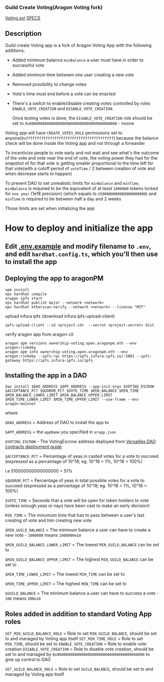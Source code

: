 ### Guild Create Voting(Aragon Voting fork)

[Voting.sol](https://github.com/Versailles-heroes-com/guild-aragon-voting/blob/master/contracts/Voting.sol)
[SPECS](https://github.com/Versailles-heroes-com/guild-aragon-voting/blob/master/SPECS.md)


## Description

Guild create Voting app is a fork of Aragon Voting App with the following additions:

* Added minimum balance `minBalance` a user must have in order to successful vote

* Added minimum time between one user creating a new vote

* Removed possibility to change votes

* Vote's time must end before a vote can be enacted

* There's a switch to enable/disable creating votes controlled by roles `ENABLE_VOTE_CREATION` and `DISABLE_VOTE_CREATION`.

	Once testing votes is done, the `DISABLE_VOTE_CREATION` role should be set to `0x0000000000000000000000000000000000000000` - noone

Voting app will have `CREATE_VOTES_ROLE` permissions set to anyone(`0xffffffffffffffffffffffffffffffffffffffff`) because the balance check will be done inside the Voting app and not through a forwarder

To incentivize people to vote early and not wait and see what's the outcome of the vote and vote near the end of vote,
the voting power they had for the snapshot of for that vote is getting smaller proportional to the time left for that vote(with a cutoff period of `voteTime` / 2 between creation of vote and when decrease starts to happen)

To prevent DAO to set unrealistic limits for `minBalance` and `minTime`, `minBalance` is required to be the equivalent of at least `1000000` tokens locked for `one year` (1e18 precision) (which equals to `2500000000000000000000`)
and `minTime` is required to be between half a day and 2 weeks

Those limits are set when initializing the app 


# How to deploy and initialize the app

## Edit [.env.example](./.env.example) and modify filename to `.env`, and edit `hardhat.config.ts`, which you'll then use to install the app

## Deploying the app to aragonPM

```shell
npm install
npx hardhat compile
aragon ipfs start
npx hardhat publish major --network <network>
npx hardhat etherscan-verify --network <network> --license "MIT"
```

upload infura ipfs (download infura ipfs-upload-client)

```shell
ipfs-upload-client --id <project-id>  --secret <project-secret> dist
```

verify aragon app from aragon-cli

```shell
aragon apm versions ownership-voting.open.aragonpm.eth --env aragon:rinkeby
aragon apm info ownership-voting.open.aragonpm.eth --env aragon:rinkeby --ipfs-rpc https://ipfs.infura-ipfs.io/:5001 --ipfs-gateway https://ipfs.infura-ipfs.io/ipfs
```

## Installing the app in a DAO

`dao install $DAO_ADDRESS $APP_ADDRESS --app-init-args $VOTING_ESCROW $ACCEPTANCE_PCT $QUORUM_PCT $VOTE_TIME $MIN_BALANCE $MIN_TIME $MIN_BALANCE_LOWER_LIMIT $MIN_BALANCE_UPPER_LIMIT $MIN_TIME_LOWER_LIMIT $MIN_TIME_UPPER_LIMIT --use-frame --env aragon:mainnet`

where

`$DAO_ADDRESS` = Address of DAO to install the app to

`$APP_ADDRESS` = the `appName` you specified in `arapp.json`

`$VOTING_ESCROW` - The VotingEscrow address deployed from [Versailles DAO contracts deployment guide](https://github.com/Versailles-heroes-com/versailles-heroes-DAO/blob/master/scripts/README.md)

`$ACCEPTANCE_PCT` = Percentage of yeas in casted votes for a vote to succeed (expressed as a percentage of 10^18; eg. 10^16 = 1%, 10^18 = 100%)

i.e 510000000000000000 = 51%

`$QUORUM_PCT` = Percentage of yeas in total possible votes for a vote to succeed (expressed as a percentage of 10^18; eg. 10^16 = 1%, 10^18 = 100%)


`$VOTE_TIME` = Seconds that a vote will be open for token holders to vote (unless enough yeas or nays have been cast to make an early decision)

`MIN_TIME` = The minumum time that has to pass between a user's last creating of vote and him creating new vote

`$MIN_GUILD_BALANCE` = The minimum balance a user can have to create a new vote - `1000000` means `1000000e18`

`$MIN_GUILD_BALANCE_LOWER_LIMIT` = The lowest `MIN_GUILD_BALANCE` can be set to

`$MIN_GUILD_BALANCE_UPPER_LIMIT` = The highest `MIN_GUILD_BALANCE` can be set to

`$MIN_TIME_LOWER_LIMIT` = The lowest `MIN_TIME` can be set to

`$MIN_TIME_UPPER_LIMIT` = The highest `MIN_TIME` can be set to

`$GUILD_BALANCE` = The minimum balance a user can have to success a vote - `100` means `100e18`

## Roles added in addition to standard Voting App roles

`SET_MIN_GUILD_BALANCE_ROLE` = Role to set `MIN_GUILD_BALANCE`, should be set to and managed by Voting app itself
`SET_MIN_TIME_ROLE` = Role to set `MIN_TIME`, should be set to
`ENABLE_VOTE_CREATION` = Role to enable vote creation
`DISABLE_VOTE_CREATION` = Role to disable vote creation, should be set to and managed by `0x0000000000000000000000000000000000000000` to give up control to DAO

`SET_GUILD_BALANCE_ROLE` = Role to set `GUILD_BALANCE`, should be set to and managed by Voting app itself
